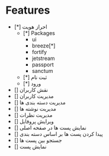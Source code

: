# Features

- [*] احراز هویت
    - [*] Packages
        - ui
        - breeze[*]
        - fortify
        - jetstream
        - passport
        - sanctum
    - [*] ثبت نام
    - [*] ورود
- [] نقش کاربران
- [] مدیریت کاربران
- [] مدیریت دسته بندی ها
- [] مدیریت نوشته ها
- [] مدیریت نظرات
- [] ویرایش پروفایل
- [] نمایش پست ها در صفحه اصلی
- [] پیدا کردن پست ها بر اساس دسته بندی
- [] جستجو بین پست ها
- [] نمایش پست
